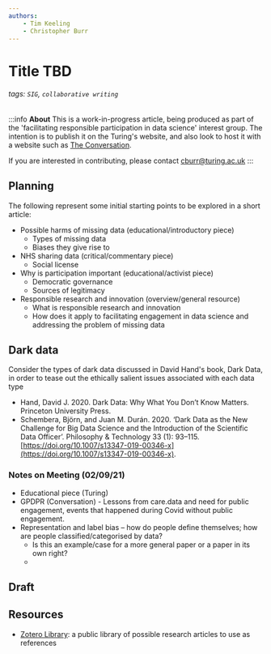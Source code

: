 ```yaml
---
authors:
    - Tim Keeling
    - Christopher Burr
---
```


# Title TBD

###### tags: `SIG`, `collaborative writing`

:::info
**About**
This is a work-in-progress article, being produced as part of the 'facilitating responsible participation in data science' interest group. The intention is to publish it on the Turing's website, and also look to host it with a website such as [The Conversation](https://theconversation.com/uk).

If you are interested in contributing, please contact cburr@turing.ac.uk
:::

## Planning

The following represent some initial starting points to be explored in a short article:

- Possible harms of missing data (educational/introductory piece)
    - Types of missing data
    - Biases they give rise to
- NHS sharing data (critical/commentary piece)
    - Social license
- Why is participation important (educational/activist piece)
    - Democratic governance
    - Sources of legitimacy
- Responsible research and innovation (overview/general resource)
    - What is responsible research and innovation 
    - How does it apply to facilitating engagement in data science and addressing the problem of missing data

## Dark data

Consider the types of dark data discussed in David Hand's book, Dark Data, in order to tease out the ethically salient issues associated with each data type

- Hand, David J. 2020. Dark Data: Why What You Don’t Know Matters. Princeton University Press.
- Schembera, Björn, and Juan M. Durán. 2020. ‘Dark Data as the New Challenge for Big Data Science and the Introduction of the Scientific Data Officer’. Philosophy & Technology 33 (1): 93–115. [https://doi.org/10.1007/s13347-019-00346-x](https://doi.org/10.1007/s13347-019-00346-x).

### Notes on Meeting (02/09/21)

- Educational piece (Turing)
- GPDPR (Conversation) - Lessons from care.data and need for public engagement, events that happened during Covid without public engagement.
- Representation and label bias – how do people define themselves; how are people classified/categorised by data?
    - Is this an example/case for a more general paper or a paper in its own right?
    - 

## Draft

## Resources

- [Zotero Library](https://www.zotero.org/groups/2746789/facilitating_responsible_participation_in_data_science/collections/52BSWIR3/items/B28J4FEC/collection): a public library of possible research articles to use as references
